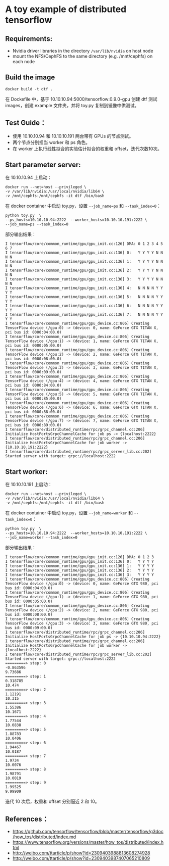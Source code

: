 # A toy example of distributed tensorflow

## Requirements:
* Nvidia driver libraries in the directory `/var/lib/nvidia` on host node
* mount the NFS/CephFS to the same directory (e.g. /mnt/cephfs) on each node

## Build the image
```
docker build -t dtf .
```
在 Dockefile 中，基于 10.10.10.94:5000/tensorflow:0.9.0-gpu 创建 dtf 测试 images，创建 example 文件夹，并将 toy.py 复制到镜像中供测试。

## Test Guide：
* 使用 10.10.10.94 和 10.10.10.191 两台带有 GPUs 的节点测试。
* 两个节点分别担当 worker 和 ps 角色。
* 在 worker 上执行线性拟合的实验估计拟合的权重和 offset，迭代次数10次。

## Start parameter server:
在 10.10.10.94 上启动：
```
docker run --net=host --privileged \
-v /var/lib/nvidia:/usr/local/nvidia/lib64 \
-v /mnt/cephfs:/mnt/cephfs -it dtf /bin/bash
```

在 docker container 中启动 toy.py，设置 `--job_name=ps` 和 `--task_index=0`：
```
python toy.py  \
--ps_hosts=10.10.10.94:2222  --worker_hosts=10.10.10.191:2222 \
--job_name=ps --task_index=0
```
部分输出结果：
```
I tensorflow/core/common_runtime/gpu/gpu_init.cc:126] DMA: 0 1 2 3 4 5 6 7
I tensorflow/core/common_runtime/gpu/gpu_init.cc:136] 0:   Y Y Y Y N N N N
I tensorflow/core/common_runtime/gpu/gpu_init.cc:136] 1:   Y Y Y Y N N N N
I tensorflow/core/common_runtime/gpu/gpu_init.cc:136] 2:   Y Y Y Y N N N N
I tensorflow/core/common_runtime/gpu/gpu_init.cc:136] 3:   Y Y Y Y N N N N
I tensorflow/core/common_runtime/gpu/gpu_init.cc:136] 4:   N N N N Y Y Y Y
I tensorflow/core/common_runtime/gpu/gpu_init.cc:136] 5:   N N N N Y Y Y Y
I tensorflow/core/common_runtime/gpu/gpu_init.cc:136] 6:   N N N N Y Y Y Y
I tensorflow/core/common_runtime/gpu/gpu_init.cc:136] 7:   N N N N Y Y Y Y
I tensorflow/core/common_runtime/gpu/gpu_device.cc:806] Creating TensorFlow device (/gpu:0) -> (device: 0, name: GeForce GTX TITAN X, pci bus id: 0000:04:00.0)
I tensorflow/core/common_runtime/gpu/gpu_device.cc:806] Creating TensorFlow device (/gpu:1) -> (device: 1, name: GeForce GTX TITAN X, pci bus id: 0000:05:00.0)
I tensorflow/core/common_runtime/gpu/gpu_device.cc:806] Creating TensorFlow device (/gpu:2) -> (device: 2, name: GeForce GTX TITAN X, pci bus id: 0000:08:00.0)
I tensorflow/core/common_runtime/gpu/gpu_device.cc:806] Creating TensorFlow device (/gpu:3) -> (device: 3, name: GeForce GTX TITAN X, pci bus id: 0000:09:00.0)
I tensorflow/core/common_runtime/gpu/gpu_device.cc:806] Creating TensorFlow device (/gpu:4) -> (device: 4, name: GeForce GTX TITAN X, pci bus id: 0000:84:00.0)
I tensorflow/core/common_runtime/gpu/gpu_device.cc:806] Creating TensorFlow device (/gpu:5) -> (device: 5, name: GeForce GTX TITAN X, pci bus id: 0000:85:00.0)
I tensorflow/core/common_runtime/gpu/gpu_device.cc:806] Creating TensorFlow device (/gpu:6) -> (device: 6, name: GeForce GTX TITAN X, pci bus id: 0000:88:00.0)
I tensorflow/core/common_runtime/gpu/gpu_device.cc:806] Creating TensorFlow device (/gpu:7) -> (device: 7, name: GeForce GTX TITAN X, pci bus id: 0000:89:00.0)
I tensorflow/core/distributed_runtime/rpc/grpc_channel.cc:206] Initialize HostPortsGrpcChannelCache for job ps -> {localhost:2222}
I tensorflow/core/distributed_runtime/rpc/grpc_channel.cc:206] Initialize HostPortsGrpcChannelCache for job worker -> {10.10.10.191:2222}
I tensorflow/core/distributed_runtime/rpc/grpc_server_lib.cc:202] Started server with target: grpc://localhost:2222
```

## Start worker:
在 10.10.10.191 上启动：
```
docker run --net=host --privileged \
-v /var/lib/nvidia:/usr/local/nvidia/lib64 \
-v /mnt/cephfs:/mnt/cephfs -it dtf /bin/bash
```

在 docker container 中启动 toy.py，设置 `--job_name=worker` 和 `--task_index=0`：
```
python toy.py  \
--ps_hosts=10.10.10.94:2222  --worker_hosts=10.10.10.191:2222 \
--job_name=worker --task_index=0
```

部分输出结果：
```
I tensorflow/core/common_runtime/gpu/gpu_init.cc:126] DMA: 0 1 2 3
I tensorflow/core/common_runtime/gpu/gpu_init.cc:136] 0:   Y Y Y Y
I tensorflow/core/common_runtime/gpu/gpu_init.cc:136] 1:   Y Y Y Y
I tensorflow/core/common_runtime/gpu/gpu_init.cc:136] 2:   Y Y Y Y
I tensorflow/core/common_runtime/gpu/gpu_init.cc:136] 3:   Y Y Y Y
I tensorflow/core/common_runtime/gpu/gpu_device.cc:806] Creating TensorFlow device (/gpu:0) -> (device: 0, name: GeForce GTX 980, pci bus id: 0000:04:00.0)
I tensorflow/core/common_runtime/gpu/gpu_device.cc:806] Creating TensorFlow device (/gpu:1) -> (device: 1, name: GeForce GTX 980, pci bus id: 0000:05:00.0)
I tensorflow/core/common_runtime/gpu/gpu_device.cc:806] Creating TensorFlow device (/gpu:2) -> (device: 2, name: GeForce GTX 980, pci bus id: 0000:08:00.0)
I tensorflow/core/common_runtime/gpu/gpu_device.cc:806] Creating TensorFlow device (/gpu:3) -> (device: 3, name: GeForce GTX 980, pci bus id: 0000:09:00.0)
I tensorflow/core/distributed_runtime/rpc/grpc_channel.cc:206] Initialize HostPortsGrpcChannelCache for job ps -> {10.10.10.94:2222}
I tensorflow/core/distributed_runtime/rpc/grpc_channel.cc:206] Initialize HostPortsGrpcChannelCache for job worker -> {localhost:2222}
I tensorflow/core/distributed_runtime/rpc/grpc_server_lib.cc:202] Started server with target: grpc://localhost:2222
=========> step: 0
-0.863596
9.73686
=========> step: 1
0.318785
10.474
=========> step: 2
1.12191
10.315
=========> step: 3
1.55386
10.1671
=========> step: 4
1.77544
10.0838
=========> step: 5
1.88783
10.0406
=========> step: 6
1.94467
10.0187
=========> step: 7
1.9734
10.0076
=========> step: 8
1.98791
10.0019
=========> step: 9
1.99525
9.99909
```

迭代 10 次后，权重和 offset 分别逼近 2 和 10。

## References：
* https://github.com/tensorflow/tensorflow/blob/master/tensorflow/g3doc/how_tos/distributed/index.md
* https://www.tensorflow.org/versions/master/how_tos/distributed/index.html
* http://weibo.com/ttarticle/p/show?id=2309403988813608274928
* http://weibo.com/ttarticle/p/show?id=2309403987407065210809
